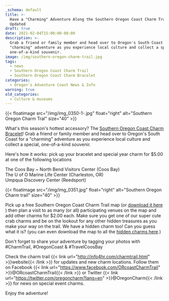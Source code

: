 ```yaml
---
_schema: default
title: >-
  Have a "Charming" Adventure Along the Southern Oregon Coast Charm Trail
  Updated
draft: true
date: 2021-02-04T15:00:00-08:00
description: >-
  Grab a friend or family member and head over to Oregon's South Coast for a
  "charming" adventure as you experience local culture and collect a special,
  one-of-a-kind souvenir.
image: /img/southern-oregon-charm-trail.jpg
tags:
  - news
  - Southern Oregon Coast Charm Trail
  - Southern Oregon Coast Charm Bracelet
categories:
  - Oregon's Adventure Coast News & Info
warning: true
old_categories:
  - Culture & museums
---
```

{{< floatimage src="/img/img_0350-1-.jpg" float="right" alt="Southern Oregon Charm Tral" size="40" >}}

What's this season's hottest accessory? The [Southern Oregon Coast Charm Bracelet](/img/charm-trail-map.pdf)! Grab a friend or family member and head over to Oregon's South Coast for a "charming" adventure as you experience local culture and collect a special, one-of-a-kind souvenir.

Here's how it works: pick up your bracelet and special year charm for $5.00 at one of the following locations

The Coos Bay ~ North Bend Visitors Center (Coos Bay)<br>The U of O Marine Life Center (Charleston, OR)<br>Umpqua Discovery Center (Reedsport)

{{< floatimage src="/img/img_0351.jpg" float="right" alt="Southern Oregon Charm trail" size="40" >}}

Pick up a free Southern Oregon Coast Charm Trail map (or [download it here](/img/Charm-Trail-Map.pdf) ) then plan a visit to as many (or all) participating venues on the map and add other charms for $2.00 each. Make sure you get one of our super cute crab charms and be on the lookout for any other hidden treasures as you make your way on the trail. We have a hidden charm too! Can you guess what it is? (you can even download the map to all the [hidden charms here](/img/Charm-Trail-Map-Hidden-Charm-Map.pdf).)

Don't forget to share your adventure by tagging your photos with \#CharmTrail, \#OregonCoast & \#TravelCoosBay

Check the charm trail {{< link url="http://info4hr.com/charmtrail.html" >}}website{{< /link >}} for updates and new charm locations. Follow them on Facebook {{< link url="https://www.facebook.com/ORcoastCharmTrail" >}}@ORcoastCharmTrail{{< /link >}} or Twitter {{< link url="https://twitter.com/oregoncharm?lang=en" >}}@OregonCharm{{< /link >}} for news on special event charms.

Enjoy the adventure!